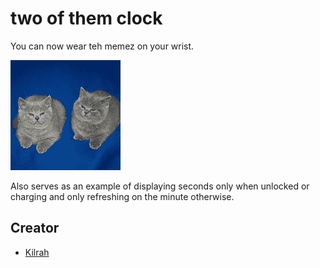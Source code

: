 # two of them clock

You can now wear teh memez on your wrist.

![](screenshot.png)

Also serves as an example of displaying seconds only when unlocked or charging and only refreshing on the minute otherwise.


## Creator
- [Kilrah](https://github.com/kilrah)
